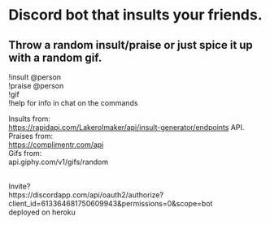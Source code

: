<h1>Discord bot that insults your friends. </h1>

<h2>Throw a random insult/praise or just spice it up with a random gif.</h2>

!insult @person
<br>
!praise @person
<br>
!gif
<br>
!help for info in chat on the commands
<br>

Insults from:
<br>
https://rapidapi.com/Lakerolmaker/api/insult-generator/endpoints API.
<br>
Praises from: 
<br>
https://complimentr.com/api
<br>
Gifs from:
<br>
api.giphy.com/v1/gifs/random

<br>
Invite?
<br>
https://discordapp.com/api/oauth2/authorize?client_id=613364681750609943&permissions=0&scope=bot
<br>
deployed on heroku